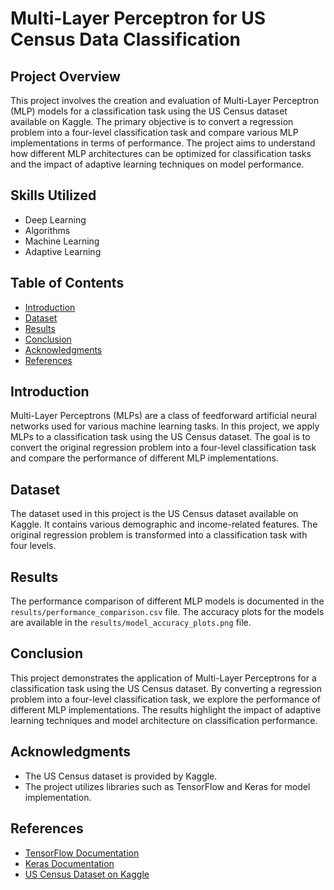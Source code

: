 # Multi-Layer Perceptron for US Census Data Classification

## Project Overview
This project involves the creation and evaluation of Multi-Layer Perceptron (MLP) models for a classification task using the US Census dataset available on Kaggle. The primary objective is to convert a regression problem into a four-level classification task and compare various MLP implementations in terms of performance. The project aims to understand how different MLP architectures can be optimized for classification tasks and the impact of adaptive learning techniques on model performance.

## Skills Utilized
- Deep Learning
- Algorithms
- Machine Learning
- Adaptive Learning

## Table of Contents
- [Introduction](#introduction)
- [Dataset](#dataset)
- [Results](#results)
- [Conclusion](#conclusion)
- [Acknowledgments](#acknowledgments)
- [References](#references)

## Introduction
Multi-Layer Perceptrons (MLPs) are a class of feedforward artificial neural networks used for various machine learning tasks. In this project, we apply MLPs to a classification task using the US Census dataset. The goal is to convert the original regression problem into a four-level classification task and compare the performance of different MLP implementations.

## Dataset
The dataset used in this project is the US Census dataset available on Kaggle. It contains various demographic and income-related features. The original regression problem is transformed into a classification task with four levels.


## Results
The performance comparison of different MLP models is documented in the `results/performance_comparison.csv` file. The accuracy plots for the models are available in the `results/model_accuracy_plots.png` file.

## Conclusion
This project demonstrates the application of Multi-Layer Perceptrons for a classification task using the US Census dataset. By converting a regression problem into a four-level classification task, we explore the performance of different MLP implementations. The results highlight the impact of adaptive learning techniques and model architecture on classification performance.

## Acknowledgments
- The US Census dataset is provided by Kaggle.
- The project utilizes libraries such as TensorFlow and Keras for model implementation.

## References
- [TensorFlow Documentation](https://www.tensorflow.org)
- [Keras Documentation](https://keras.io)
- [US Census Dataset on Kaggle](https://www.kaggle.com/datasets)
